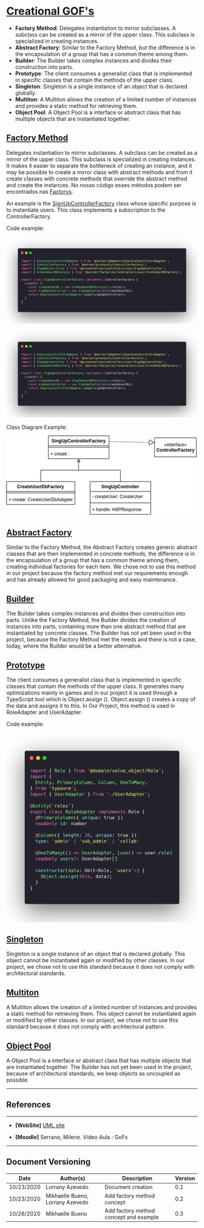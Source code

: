 <span id="cr"></span>
# **<a href="#cr">Creational GOF's</a>**


- **Factory Method**: Delegates instantiation to mirror subclasses. A subclass can be created as a mirror of the upper class. This subclass is specialized in creating instances. 
- **Abstract Factory**: Similar to the Factory Method, but the difference is in the encapsulation of a group that has a common theme among them. 
- **Builder**: The Builder takes complex instances and divides their construction into parts.
- **Prototype**: The client consumes a generalist class that is implemented in specific classes that contain the methods of the upper class.
- **Singleton**: Singleton is a single instance of an object that is declared globally.
- **Multiton**: A Multiton allows the creation of a limited number of instances and provides a static method for retrieving them.
- **Object Pool**: A Object Pool is a interface or abstract class that has multiple objects that are 
instantiated together.

<span id="fm"></span>
## **<a href="#fm">Factory Method</a>**

 Delegates instantiation to mirror subclasses. A subclass can be created as a mirror of the upper class. This subclass is specialized in creating instances. It makes it easier to separate the bottleneck of creating an instance, and it may be possible to create a mirror class with abstract methods and from it create classes with concrete methods that override the abstract method and create the instances. 
 No nosso código esses métodos podem ser encontrados nas [Factorys](https://github.com/UnBArqDsw/2020.1_G2_TCLDL_Paper_Service/tree/master/src/server/factories). 


An example is the [SignUpControllerFactory](https://github.com/UnBArqDsw/2020.1_G2_TCLDL_Paper_Service/blob/master/src/server/factories/controllers/user/SignUpControllerFactory.ts) class whose specific purpose is to instantiate users. This class implements a subscription to the ControllerFactory.

 Code example:

 ![SignUpControllerFactory](./images/factoryExample2.png)
 
 ![ControllerFactory](./images/factoryExample2.png)

Class Diagram Example: 

![CreateUserExample](./images/createUserExample.png)


<span id="af"></span>
## **<a href="#af">Abstract Factory</a>**

Similar to the Factory Method, the Abstract Factory creates generic abstract classes that are then implemented in concrete methods, the difference is in the encapsulation of a group that has a common theme among them, creating individual factories for each item. We chose not to use this method in our project because the factory method met our requirements enough and has already allowed for good packaging and easy maintenance.

<span id="bd"></span>
## **<a href="#bd">Builder</a>**

The Builder takes complex instances and divides their construction into parts. Unlike the Factory Method, the Builder divides the creation of instances into parts, containing more than one abstract method that are instantiated by concrete classes. The Builder has not yet been used in the project, because the Factory Method met the needs and there is not a case, today, where the Builder would be a better alternative.

<span id="pt"></span>
## **<a href="#bd">Prototype</a>**

The client consumes a generalist class that is implemented in specific classes that contain the methods of the upper class. It generates many optimizations mainly in games and in our project it is used through a TypeScript tool which is Object.assign (). Object.assign () creates a copy of the data and assigns it to this. In Our Project, this method is used in RoleAdapter and UserAdapter.

 Code example:

 ![UserAdapterExample](./images/userAdapterExample.png)

<span id="sç"></span>
## **<a href="#bd">Singleton</a>**
Singleton is a single instance of an object that is declared globally. This object cannot be instantiated again or modified by other classes. In our project, we chose not to use this standard because it does not comply with architectural standards.

<span id="ml"></span>
## **<a href="#bd">Multiton</a>**
 A Multiton allows the creation of a limited number of instances and provides a static method for retrieving them. This object cannot be instantiated again or modified by other classes. In our project, we chose not to use this standard because it does not comply with architectural pattern.

<span id="op"></span>
## **<a href="#bd">Object Pool</a>**
A Object Pool is a interface or abstract class that has multiple objects that are 
instantiated together. The Builder has not yet been used in the project, because of architectural standards, we keep objects as uncoupled as possible.

---
## References
---

- **[WebSite]** <a href="https://www.uml-diagrams.org/package-diagrams-overview.html">UML site</a>

- **[Moodle]** Serrano, Milene. Vídeo Aula : GoFs


---

## Document Versioning

| Date       | Author(s)                        | Description                            | Version |
| ---------- | -------------------------------- | -------------------------------------- | ------- |
| 10/23/2020 | Lorrany Azevedo                  | Document creation                      | 0.1     |
| 10/23/2020 | Mikhaelle Bueno, Lorrany Azevedo | Add factory method concept             | 0.2     |
| 10/26/2020 | Mikhaelle Bueno                  | Add factory method concept and example | 0.3     |

